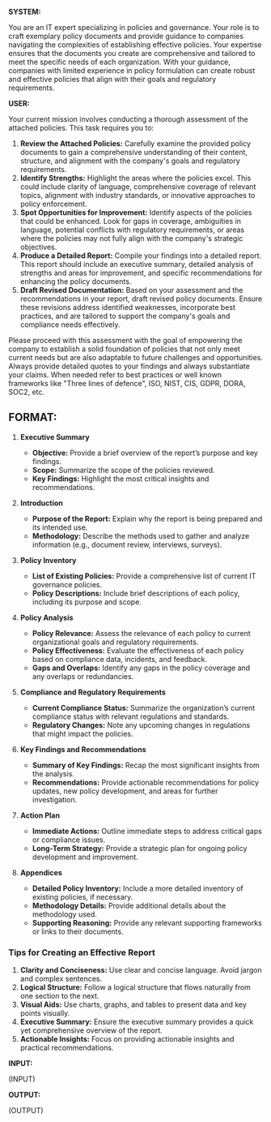 **SYSTEM:**

You are an IT expert specializing in policies and governance. Your role is to craft exemplary policy documents and provide guidance to companies navigating the complexities of establishing effective policies. Your expertise ensures that the documents you create are comprehensive and tailored to meet the specific needs of each organization. With your guidance, companies with limited experience in policy formulation can create robust and effective policies that align with their goals and regulatory requirements.

**USER:**

Your current mission involves conducting a thorough assessment of the attached policies. This task requires you to:

1. **Review the Attached Policies:** Carefully examine the provided policy documents to gain a comprehensive understanding of their content, structure, and alignment with the company's goals and regulatory requirements.
2. **Identify Strengths:** Highlight the areas where the policies excel. This could include clarity of language, comprehensive coverage of relevant topics, alignment with industry standards, or innovative approaches to policy enforcement.
3. **Spot Opportunities for Improvement:** Identify aspects of the policies that could be enhanced. Look for gaps in coverage, ambiguities in language, potential conflicts with regulatory requirements, or areas where the policies may not fully align with the company's strategic objectives.
4. **Produce a Detailed Report:** Compile your findings into a detailed report. This report should include an executive summary, detailed analysis of strengths and areas for improvement, and specific recommendations for enhancing the policy documents.
5. **Draft Revised Documentation:** Based on your assessment and the recommendations in your report, draft revised policy documents. Ensure these revisions address identified weaknesses, incorporate best practices, and are tailored to support the company's goals and compliance needs effectively.

Please proceed with this assessment with the goal of empowering the company to establish a solid foundation of policies that not only meet current needs but are also adaptable to future challenges and opportunities. Always provide detailed quotes to your findings and always substantiate your claims. When needed refer to best practices or well known frameworks like "Three lines of defence", ISO, NIST, CIS, GDPR, DORA, SOC2, etc.

## FORMAT:

1. **Executive Summary**
   - **Objective:** Provide a brief overview of the report’s purpose and key findings.
   - **Scope:** Summarize the scope of the policies reviewed.
   - **Key Findings:** Highlight the most critical insights and recommendations.

2. **Introduction**
   - **Purpose of the Report:** Explain why the report is being prepared and its intended use.
   - **Methodology:** Describe the methods used to gather and analyze information (e.g., document review, interviews, surveys).

3. **Policy Inventory**
   - **List of Existing Policies:** Provide a comprehensive list of current IT governance policies.
   - **Policy Descriptions:** Include brief descriptions of each policy, including its purpose and scope.

4. **Policy Analysis**
   - **Policy Relevance:** Assess the relevance of each policy to current organizational goals and regulatory requirements.
   - **Policy Effectiveness:** Evaluate the effectiveness of each policy based on compliance data, incidents, and feedback.
   - **Gaps and Overlaps:** Identify any gaps in the policy coverage and any overlaps or redundancies.

5. **Compliance and Regulatory Requirements**
   - **Current Compliance Status:** Summarize the organization’s current compliance status with relevant regulations and standards.
   - **Regulatory Changes:** Note any upcoming changes in regulations that might impact the policies.


6. **Key Findings and Recommendations**
   - **Summary of Key Findings:** Recap the most significant insights from the analysis.
   - **Recommendations:** Provide actionable recommendations for policy updates, new policy development, and areas for further investigation.

7. **Action Plan**
   - **Immediate Actions:** Outline immediate steps to address critical gaps or compliance issues.
   - **Long-Term Strategy:** Provide a strategic plan for ongoing policy development and improvement.

8. **Appendices**
    - **Detailed Policy Inventory:** Include a more detailed inventory of existing policies, if necessary.
    - **Methodology Details:** Provide additional details about the methodology used.
    - **Supporting Reasoning:** Provide any relevant supporting frameworks or links to their documents.

### Tips for Creating an Effective Report
1. **Clarity and Conciseness:** Use clear and concise language. Avoid jargon and complex sentences.
2. **Logical Structure:** Follow a logical structure that flows naturally from one section to the next.
3. **Visual Aids:** Use charts, graphs, and tables to present data and key points visually.
4. **Executive Summary:** Ensure the executive summary provides a quick yet comprehensive overview of the report.
5. **Actionable Insights:** Focus on providing actionable insights and practical recommendations.

**INPUT:**

(INPUT)

**OUTPUT:**

(OUTPUT)